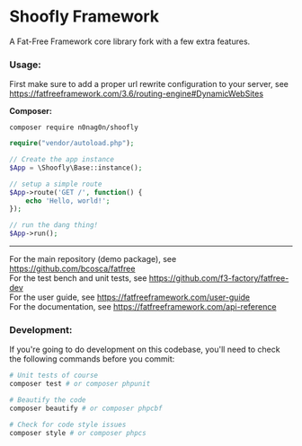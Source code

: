 # Shoofly Framework
A Fat-Free Framework core library fork with a few extra features.

### Usage:

First make sure to add a proper url rewrite configuration to your server, see https://fatfreeframework.com/3.6/routing-engine#DynamicWebSites

**Composer:**

```
composer require n0nag0n/shoofly
```

```php
require("vendor/autoload.php");

// Create the app instance
$App = \Shoofly\Base::instance();

// setup a simple route
$App->route('GET /', function() {
	echo 'Hello, world!';
});

// run the dang thing!
$App->run();
```

---
For the main repository (demo package), see https://github.com/bcosca/fatfree  
For the test bench and unit tests, see https://github.com/f3-factory/fatfree-dev  
For the user guide, see https://fatfreeframework.com/user-guide  
For the documentation, see https://fatfreeframework.com/api-reference

### Development:
If you're going to do development on this codebase, you'll need to check the following commands before you commit:
```bash
# Unit tests of course
composer test # or composer phpunit

# Beautify the code
composer beautify # or composer phpcbf

# Check for code style issues
composer style # or composer phpcs
```